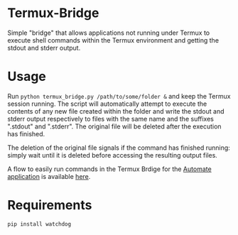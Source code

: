 # Termux-Bridge
Simple "bridge" that allows applications not running under Termux to execute shell commands within the Termux environment and getting the stdout and stderr output.

# Usage
Run ``python termux_bridge.py /path/to/some/folder &`` and keep the Termux session running. The script will automatically attempt to execute the contents of any new file created within the folder and write the stdout and stderr output respectively to files with the same name and the suffixes ".stdout" and ".stderr". The original file will be deleted after the execution has finished.

The deletion of the original file signals if the command has finished running: simply wait until it is deleted before accessing the resulting output files.

A flow to easily run commands in the Termux Brdige for the [Automate application](https://play.google.com/store/apps/details?id=com.llamalab.automate) is available [here](http://llamalab.com/automate/community/flows/2957).

# Requirements
``pip install watchdog``
